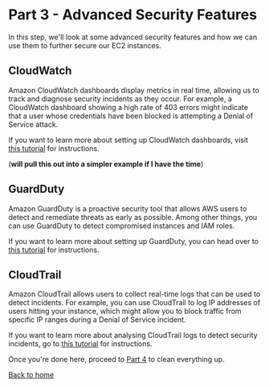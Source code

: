 # Part 3 - Advanced Security Features

In this step, we'll look at some advanced security features and how we can use them to further secure our EC2 instances.

## CloudWatch

Amazon CloudWatch dashboards display metrics in real time, allowing us to track and diagnose security incidents as they occur.  For example, a CloudWatch dashboard showing a high rate of 403 errors might indicate that a user whose credentials have been blocked is attempting a Denial of Service attack. 

If you want to learn more about setting up CloudWatch dashboards, visit [this tutorial](https://github.com/aws-samples/cloudwatch-dashboards-cloudformation-sample) for instructions.

(**will pull this out into a simpler example if I have the time**)

## GuardDuty

Amazon GuardDuty is a proactive security tool that allows AWS users to detect and remediate threats as early as possible.  Among other things, you can use GuardDuty to detect compromised instances and IAM roles.

If you want to learn more about setting up GuardDuty, you can head over to [this tutorial](https://github.com/aws-samples/amazon-guardduty-hands-on) for instructions.

## CloudTrail

Amazon CloudTrail allows users to collect real-time logs that can be used to detect incidents.  For example, you can use CloudTrail to log IP addresses of users hitting your instance, which might allow you to block traffic from specific IP ranges during a Denial of Service incident.

If you want to learn more about analysing CloudTrail logs to detect security incidents, go to [this tutorial](https://github.com/aws-samples/aws-cloudtrail-analyzer-workshop) for instructions.

Once you're done here, proceed to [Part 4](../Part4) to clean everything up.

[Back to home](../README.md)